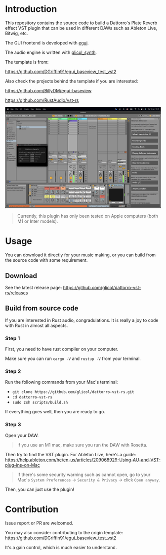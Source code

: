 # Introduction

This repository contains the source code to build a Dattorro's Plate Reverb effect VST plugin that can be used in different DAWs such as Ableton Live, Bitwig, etc.

The GUI frontend is developed with [egui](https://github.com/emilk/egui).

The audio engine is written with [glicol_synth](https://github.com/chaosprint/glicol).

The template is from:

https://github.com/DGriffin91/egui_baseview_test_vst2

Also check the projects behind the template if you are interested:

https://github.com/BillyDM/egui-baseview

https://github.com/RustAudio/vst-rs

![Demo](./demo.png)

> Currently, this plugin has only been tested on Apple computers (both M1 or Inter models).

# Usage

You can download it directly for your music making, or you can build from the source code with some requirement.

## Download

See the latest release page:
https://github.com/glicol/dattorro-vst-rs/releases

## Build from source code

If you are interested in Rust audio, congradulations. It is really a joy to code with Rust in almost all aspects.

### Step 1

First, you need to have rust compiler on your computer.

Make sure you can run `cargo -V` and `rustup -V` from your terminal.

### Step 2

Run the following commands from your Mac's terminal:

- `git clone https://github.com/glicol/dattorro-vst-rs.git`
- `cd dattorro-vst-rs`
- `sudo zsh scripts/build.sh`

If everything goes well, then you are ready to go.

### Step 3

Open your DAW.

> If you use an M1 mac, make sure you run the DAW with Rosetta.

Then try to find the VST plugin. For Ableton Live, here's a guide:
https://help.ableton.com/hc/en-us/articles/209068929-Using-AU-and-VST-plug-ins-on-Mac

> If there's some security warning such as cannot open, go to your Mac's `System Preferences` -> `Security & Privacy` -> click `Open anyway`.

Then, you can just use the plugin!

# Contribution

Issue report or PR are welcomed.

You may also consider contributing to the origin template:
https://github.com/DGriffin91/egui_baseview_test_vst2

It's a gain control, which is much easier to understand.